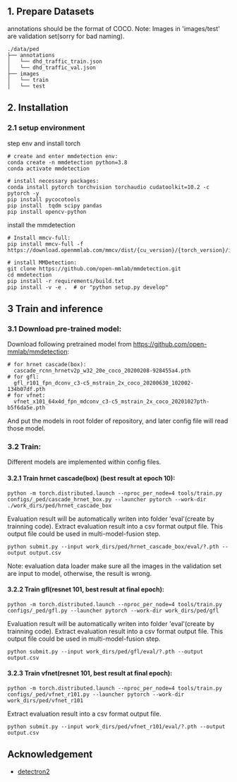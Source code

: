 
## 1. Prepare Datasets
annotations should be the format of COCO.
Note: Images in 'images/test' are validation set(sorry for bad naming).
```
./data/ped
├── annotations
│   └── dhd_traffic_train.json
│   └── dhd_traffic_val.json
├── images
│   └── train
│   └── test
```

## 2. Installation
### 2.1 setup environment
step env and install torch
```
# create and enter mmdetection env:
conda create -n mmdetection python=3.8
conda activate mmdetection

# install necessary packages:
conda install pytorch torchvision torchaudio cudatoolkit=10.2 -c pytorch -y
pip install pycocotools
pip install  tqdm scipy pandas
pip install opencv-python
```
install the mmdetection
```
# Install mmcv-full:
pip install mmcv-full -f https://download.openmmlab.com/mmcv/dist/{cu_version}/{torch_version}/index.html

# install MMDetection:
git clone https://github.com/open-mmlab/mmdetection.git
cd mmdetection
pip install -r requirements/build.txt
pip install -v -e .  # or "python setup.py develop"
```


## 3 Train and inference
### 3.1 Download pre-trained model:
Download following pretrained model from https://github.com/open-mmlab/mmdetection:
```
# for hrnet cascade(box):
  cascade_rcnn_hrnetv2p_w32_20e_coco_20200208-928455a4.pth
# for gfl:
  gfl_r101_fpn_dconv_c3-c5_mstrain_2x_coco_20200630_102002-134b07df.pth
# for vfnet:
  vfnet_x101_64x4d_fpn_mdconv_c3-c5_mstrain_2x_coco_20201027pth-b5f6da5e.pth
```
And put the models in root folder of repository, and later config file will read those model.

### 3.2 Train:
Different models are implemented within config files.
#### 3.2.1 Train hrnet cascade(box) (best result at epoch 10):
```
python -m torch.distributed.launch --nproc_per_node=4 tools/train.py configs/_ped/cascade_hrnet_box.py --launcher pytorch --work-dir ./work_dirs/ped/hrnet_cascade_box
```
Evaluation result will be automatically writen into folder 'eval'(create by trainning code).
Extract evaluation result into a csv format output file. 
This output file could be used in multi-model-fusion step.
```
python submit.py --input work_dirs/ped/hrnet_cascade_box/eval/?.pth --output output.csv
```
Note: evaluation data loader make sure all the images in the validation set are input to model, otherwise, the result is wrong.

#### 3.2.2 Train gfl(resnet 101, best result at final epoch):
```
python -m torch.distributed.launch --nproc_per_node=4 tools/train.py configs/_ped/gfl.py --launcher pytorch --work-dir work_dirs/ped/gfl
```
Evaluation result will be automatically writen into folder 'eval'(create by trainning code).
Extract evaluation result into a csv format output file. 
This output file could be used in multi-model-fusion step.
```
python submit.py --input work_dirs/ped/gfl/eval/?.pth --output output.csv
```

#### 3.2.3 Train vfnet(resnet 101, best result at final epoch):
```
python -m torch.distributed.launch --nproc_per_node=4 tools/train.py configs/_ped/vfnet_r101.py --launcher pytorch --work-dir work_dirs/ped/vfnet_r101
```
Extract evaluation result into a csv format output file. 
```
python submit.py --input work_dirs/ped/vfnet_r101/eval/?.pth --output output.csv
```

## Acknowledgement
* [detectron2](https://github.com/facebookresearch/detectron2)

